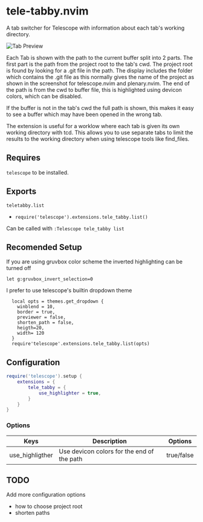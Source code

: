 # tele-tabby.nvim

A tab switcher for Telescope with information about each tab's working directory.

![Tab Preview](https://cln.sh/kQW3j3)

Each Tab is shown with the path to the current buffer split into 2 parts.
The first part is the path from the project root to the tab's cwd. The project root is found by looking for a .git file in the path.
The display includes the folder which contains the .git file as this normally gives the name of the project as shown in the screenshot for telescope.nvim and plenary.nvim.
The end of the path is from the cwd to buffer file, this is highlighted using devicon colors, which can be disabled.

If the buffer is not in the tab's cwd the full path is shown, this makes it easy to see a buffer which may have been opened in the wrong tab.

The extension is useful for a worklow where each tab is given its own working directory with tcd.
This allows you to use separate tabs to limit the results to the working directory when using telescope tools like find_files.

## Requires

`telescope` to be installed.


## Exports

`teletabby.list`
- `require('telescope').extensions.tele_tabby.list()`

Can be called with `:Telescope tele_tabby list`

## Recomended Setup

If you are using gruvbox color scheme the inverted highlighting can be turned off
```
let g:gruvbox_invert_selection=0
```

I prefer to use telescope's builtin dropdown theme
```
  local opts = themes.get_dropdown {
    winblend = 10,
    border = true,
    previewer = false,
    shorten_path = false,
    heigth=20,
    width= 120
  }
  require'telescope'.extensions.tele_tabby.list(opts)
```

## Configuration

```lua
require('telescope').setup {
    extensions = {
        tele_tabby = {
            use_highlighter = true,
        }
    }
}
```


### Options
| Keys            | Description                                | Options    |
| --------------- | ------------------------------------------ | ---------- |
| use_highligther | Use devicon colors for the end of the path | true/false |


## TODO

Add more configuration options
- how to choose project root
- shorten paths
